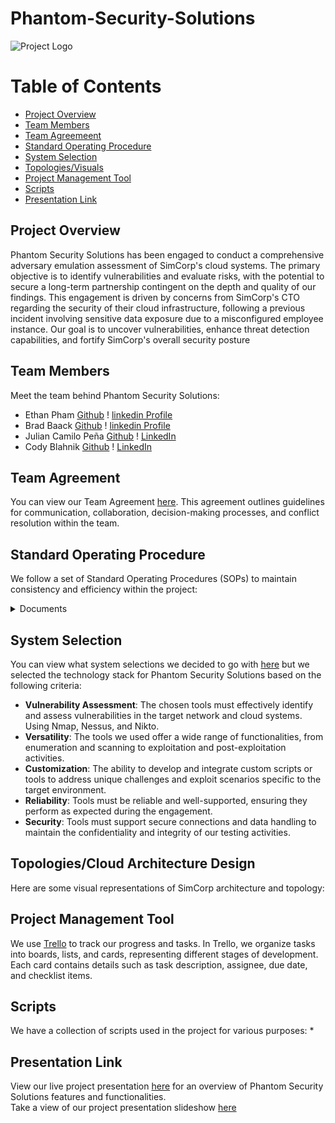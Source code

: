 # Phantom-Security-Solutions
![Project Logo](https://github.com/Phantom-Security-Solutions/Phantom-Security-Solutions/blob/main/Photos/Designer.jpeg)

Table of Contents
=================
<!--ts-->
  * [Project Overview](#project-overview)
  * [Team Members](#team-members)
  * [Team Agreemeent](#team-agreement)
  * [Standard Operating Procedure](#standard-operating-procedure)
  * [System Selection](#system-selection)
  * [Topologies/Visuals](#topologiesvisuals)
  * [Project Management Tool](#project-management-tool)
  * [Scripts](#scripts)
  * [Presentation Link](#presentation-link)
<!--te-->

## Project Overview

Phantom Security Solutions has been engaged to conduct a comprehensive adversary emulation assessment of SimCorp's cloud systems. The primary objective is to identify vulnerabilities and evaluate risks, with the potential to secure a long-term partnership contingent on the depth and quality of our findings. This engagement is driven by concerns from SimCorp's CTO regarding the security of their cloud infrastructure, following a previous incident involving sensitive data exposure due to a misconfigured employee instance. Our goal is to uncover vulnerabilities, enhance threat detection capabilities, and fortify SimCorp's overall security posture

## Team Members
Meet the team behind Phantom Security Solutions:
* Ethan Pham [Github](https://github.com/EthanPham03) ! [linkedin Profile](https://www.linkedin.com/in/ethan-pham-8a9a622b3/)
* Brad Baack [Github](https://github.com/bjbaack) ! [linkedin Profile](https://www.linkedin.com/in/bradleybaack/)
* Julian Camilo Peña [Github](https://github.com/julianp91) ! [LinkedIn](https://www.linkedin.com/in/julian-pena-bb8643267/)
* Cody Blahnik [Github](https://github.com/Cody354) ! [LinkedIn](https://www.linkedin.com/in/cody-blahnik-/)


## Team Agreement
You can view our Team Agreement [here](https://github.com/Phantom-Security-Solutions/Phantom-Security-Solutions/blob/main/Photos/401%20Team%20agrement.pdf). This agreement outlines guidelines for communication, collaboration, decision-making processes, and conflict resolution within the team.

## Standard Operating Procedure
We follow a set of Standard Operating Procedures (SOPs) to maintain consistency and efficiency within the project:
<details>
<summary>Documents</summary>

  * [Enumeration SOP](https://github.com/Phantom-Security-Solutions/Phantom-Security-Solutions/blob/main/Photos/SOP%201_%20Enumeration%20SOP.pdf) 
  * [Exploitation SOP](https://github.com/Phantom-Security-Solutions/Phantom-Security-Solutions/blob/main/Photos/SOP%202_%20Exploitation%20SOP.pdf)
  * [Custom Python Tool SOP](https://github.com/Phantom-Security-Solutions/Phantom-Security-Solutions/blob/main/Photos/SOP%203_%20Custom%20Python%20Tool%20SOP.pdf) 

</details>

## System Selection

You can view what system selections we decided to go with [here](https://github.com/Phantom-Security-Solutions/Phantom-Security-Solutions/blob/main/Photos/ops-201d12%20Team%20Phamtom%20System%20Selection.pdf) but we selected the technology stack for Phantom Security Solutions based on the following criteria:

- **Vulnerability Assessment**: The chosen tools must effectively identify and assess vulnerabilities in the target network and cloud systems. Using Nmap, Nessus, and Nikto.
- **Versatility**: The tools we used offer a wide range of functionalities, from enumeration and scanning to exploitation and post-exploitation activities.
- **Customization**: The ability to develop and integrate custom scripts or tools to address unique challenges and exploit scenarios specific to the target environment.
- **Reliability**: Tools must be reliable and well-supported, ensuring they perform as expected during the engagement.
- **Security**: Tools must support secure connections and data handling to maintain the confidentiality and integrity of our testing activities.


## Topologies/Cloud Architecture Design
Here are some visual representations of SimCorp architecture and topology:


## Project Management Tool
We use [Trello](https://trello.com/b/q15rh0UJ/code-401-final) to track our progress and tasks. In Trello, we organize tasks into boards, lists, and cards, representing different stages of development. Each card contains details such as task description, assignee, due date, and checklist items.

## Scripts
We have a collection of scripts used in the project for various purposes:
*
## Presentation Link
View our live project presentation [here]() for an overview of Phantom Security Solutions features and functionalities.<br>
Take a view of our project presentation slideshow [here](https://docs.google.com/presentation/d/16AyjZcA34EUX083Gan4oSfD8MgldikvfE52h6h6Ioks/edit?usp=sharing)
